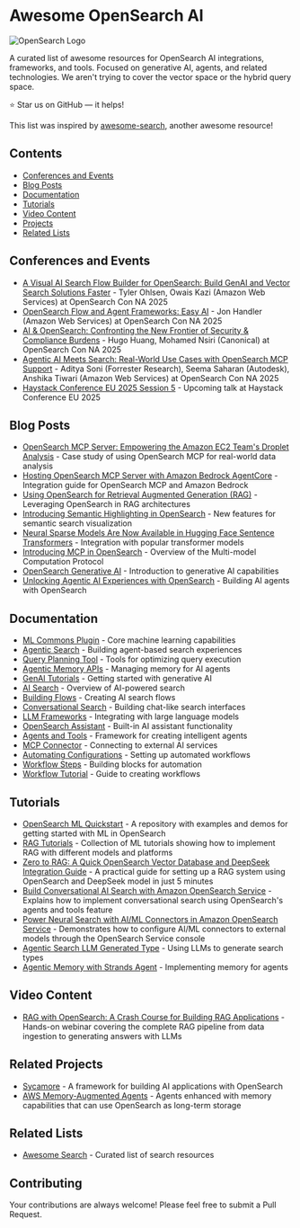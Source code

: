 # Awesome OpenSearch AI

![OpenSearch Logo](https://opensearch.org/assets/img/opensearch-logo-themed.svg)

A curated list of awesome resources for OpenSearch AI integrations, frameworks, and tools. Focused on generative AI, agents, and related technologies.  We aren't trying to cover the vector space or the hybrid query space.

:star: Star us on GitHub — it helps!

This list was inspired by [awesome-search](https://github.com/frutik/awesome-search), another awesome resource!

## Contents

- [Conferences and Events](#conferences-and-events)
- [Blog Posts](#blog-posts)
- [Documentation](#documentation)
- [Tutorials](#tutorials)
- [Video Content](#video-content)
- [Projects](#projects)
- [Related Lists](#related-lists)

## Conferences and Events

* [A Visual AI Search Flow Builder for OpenSearch: Build GenAI and Vector Search Solutions Faster](https://opensearchconna2025.sched.com/event/280TX/a-visual-ai-search-flow-builder-for-opensearch-build-genai-and-vector-search-solutions-faster-tyler-ohlsen-owais-kazi-amazon-web-services) - Tyler Ohlsen, Owais Kazi (Amazon Web Services) at OpenSearch Con NA 2025
* [OpenSearch Flow and Agent Frameworks: Easy AI](https://opensearchconna2025.sched.com/event/25Goc/opensearch-flow-and-agent-frameworks-easy-ai-jon-handler-amazon-web-services) - Jon Handler (Amazon Web Services) at OpenSearch Con NA 2025
* [AI & OpenSearch: Confronting the New Frontier of Security & Compliance Burdens](https://opensearchconna2025.sched.com/event/28eb3/ai-opensearch-confronting-the-new-frontier-of-security-compliance-burdens-hugo-huang-mohamed-nsiri-canonical) - Hugo Huang, Mohamed Nsiri (Canonical) at OpenSearch Con NA 2025
* [Agentic AI Meets Search: Real-World Use Cases with OpenSearch MCP Support](https://opensearchconna2025.sched.com/event/25GqM/agentic-ai-meets-search-real-world-use-cases-with-opensearch-mcp-support-aditya-soni-forrester-research-seema-saharan-autodesk-anshika-tiwari-amazon-web-services) - Aditya Soni (Forrester Research), Seema Saharan (Autodesk), Anshika Tiwari (Amazon Web Services) at OpenSearch Con NA 2025
* [Haystack Conference EU 2025 Session 5](https://haystackconf.com/eu2025/talk-5/) - Upcoming talk at Haystack Conference EU 2025

## Blog Posts

* [OpenSearch MCP Server: Empowering the Amazon EC2 Team's Droplet Analysis](https://opensearch.org/blog/opensearch-mcp-server-empowering-the-amazon-ec2-teams-droplet-analysis/) - Case study of using OpenSearch MCP for real-world data analysis
* [Hosting OpenSearch MCP Server with Amazon Bedrock AgentCore](https://opensearch.org/blog/hosting-opensearch-mcp-server-with-amazon-bedrock-agentcore/) - Integration guide for OpenSearch MCP and Amazon Bedrock
* [Using OpenSearch for Retrieval Augmented Generation (RAG)](https://opensearch.org/blog/using-opensearch-for-retrieval-augmented-generation-rag/) - Leveraging OpenSearch in RAG architectures
* [Introducing Semantic Highlighting in OpenSearch](https://opensearch.org/blog/introducing-semantic-highlighting-in-opensearch/) - New features for semantic search visualization
* [Neural Sparse Models Are Now Available in Hugging Face Sentence Transformers](https://opensearch.org/blog/neural-sparse-models-are-now-available-in-hugging-face-sentence-transformers/) - Integration with popular transformer models
* [Introducing MCP in OpenSearch](https://opensearch.org/blog/introducing-mcp-in-opensearch/) - Overview of the Multi-model Computation Protocol
* [OpenSearch Generative AI](https://opensearch.org/blog/opensearch-generative-ai/) - Introduction to generative AI capabilities
* [Unlocking Agentic AI Experiences with OpenSearch](https://opensearch.org/blog/unlocking-agentic-ai-experiences-with-opensearch/) - Building AI agents with OpenSearch

## Documentation

* [ML Commons Plugin](https://docs.opensearch.org/latest/ml-commons-plugin/) - Core machine learning capabilities
* [Agentic Search](https://docs.opensearch.org/latest/vector-search/ai-search/agentic-search) - Building agent-based search experiences
* [Query Planning Tool](https://docs.opensearch.org/latest/ml-commons-plugin/agents-tools/tools/query-planning-tool/) - Tools for optimizing query execution
* [Agentic Memory APIs](https://docs.opensearch.org/latest/ml-commons-plugin/api/agentic-memory-apis/index/) - Managing memory for AI agents
* [GenAI Tutorials](https://docs.opensearch.org/latest/tutorials/gen-ai/index/) - Getting started with generative AI
* [AI Search](https://docs.opensearch.org/latest/vector-search/ai-search/index/) - Overview of AI-powered search
* [Building Flows](https://docs.opensearch.org/latest/vector-search/ai-search/building-flows/) - Creating AI search flows
* [Conversational Search](https://docs.opensearch.org/latest/vector-search/ai-search/conversational-search/) - Building chat-like search interfaces
* [LLM Frameworks](https://docs.opensearch.org/latest/vector-search/llm-frameworks/) - Integrating with large language models
* [OpenSearch Assistant](https://docs.opensearch.org/latest/ml-commons-plugin/opensearch-assistant/) - Built-in AI assistant functionality
* [Agents and Tools](https://docs.opensearch.org/latest/ml-commons-plugin/agents-tools/index/) - Framework for creating intelligent agents
* [MCP Connector](https://docs.opensearch.org/latest/ml-commons-plugin/agents-tools/mcp/mcp-connector/) - Connecting to external AI services
* [Automating Configurations](https://docs.opensearch.org/latest/automating-configurations/index/) - Setting up automated workflows
* [Workflow Steps](https://docs.opensearch.org/latest/automating-configurations/workflow-steps/) - Building blocks for automation
* [Workflow Tutorial](https://docs.opensearch.org/latest/automating-configurations/workflow-tutorial/) - Guide to creating workflows

## Tutorials

* [OpenSearch ML Quickstart](https://github.com/Jon-AtAWS/opensearch-ml-quickstart) - A repository with examples and demos for getting started with ML in OpenSearch
* [RAG Tutorials](https://docs.opensearch.org/latest/tutorials/gen-ai/rag/index/) - Collection of ML tutorials showing how to implement RAG with different models and platforms
* [Zero to RAG: A Quick OpenSearch Vector Database and DeepSeek Integration Guide](https://opensearch.org/blog/deepseek-integration-rag/) - A practical guide for setting up a RAG system using OpenSearch and DeepSeek model in just 5 minutes
* [Build Conversational AI Search with Amazon OpenSearch Service](https://aws.amazon.com/blogs/big-data/build-conversational-ai-search-with-amazon-opensearch-service/) - Explains how to implement conversational search using OpenSearch's agents and tools feature
* [Power Neural Search with AI/ML Connectors in Amazon OpenSearch Service](https://aws.amazon.com/blogs/big-data/power-neural-search-with-ai-ml-connectors-in-amazon-opensearch-service/) - Demonstrates how to configure AI/ML connectors to external models through the OpenSearch Service console
* [Agentic Search LLM Generated Type](https://github.com/opensearch-project/ml-commons/blob/main/docs/tutorials/agentic_search/agentic_search_llm_generated_type.md) - Using LLMs to generate search types
* [Agentic Memory with Strands Agent](https://github.com/opensearch-project/ml-commons/blob/main/docs/tutorials/agentic_memory/agentic_memory_with_strands_agent.md) - Implementing memory for agents

## Video Content

* [RAG with OpenSearch: A Crash Course for Building RAG Applications](https://www.youtube.com/watch?v=5gNpCdqAA9I) - Hands-on webinar covering the complete RAG pipeline from data ingestion to generating answers with LLMs

## Related Projects

* [Sycamore](https://sycamore.readthedocs.io/en/stable/sycamore/get_started/concepts.html) - A framework for building AI applications with OpenSearch
* [AWS Memory-Augmented Agents](https://docs.aws.amazon.com/prescriptive-guidance/latest/agentic-ai-patterns/memory-augmented-agents.html) - Agents enhanced with memory capabilities that can use OpenSearch as long-term storage

## Related Lists

* [Awesome Search](https://github.com/frutik/awesome-search) - Curated list of search resources

## Contributing

Your contributions are always welcome! Please feel free to submit a Pull Request.
